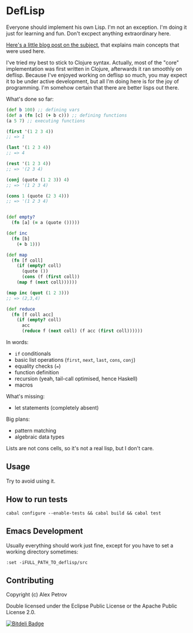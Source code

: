 # DefLisp

Everyone should implement his own Lisp. I'm not an exception. I'm doing it
just for learning and fun. Don't excpect anything extraordinary here.

[Here's a little blog post on the subject](http://coffeenco.de/articles/write_you_lisp_in_haskell.html), that explains main concepts that were used here.

I've tried my best to stick to Clojure syntax. Actually, most of the "core"
implementation was first written in Clojure, afterwards it ran smoothly on deflisp.
Because I've enjoyed working on deflisp so much, you may expect it to be under
active development, but all I'm doing here is for the joy of programming. I'm
somehow certain that there are better lisps out there.

What's done so far:

```clj
(def b 100) ;; defining vars
(def a (fn [c] (+ b c))) ;; defining functions
(a 5 7) ;; executing functions

(first '(1 2 3 4))
;; => 1

(last '(1 2 3 4))
;; => 4

(rest '(1 2 3 4))
;; => '(2 3 4)

(conj (quote (1 2 3)) 4)
;; => '(1 2 3 4)

(cons 1 (quote (2 3 4)))
;; => '(1 2 3 4)


(def empty?
  (fn [a] (= a (quote ()))))

(def inc
  (fn [b]
    (+ b 1)))

(def map
  (fn [f coll]
    (if (empty? coll)
      (quote ())
      (cons (f (first coll))
    (map f (next coll))))))

(map inc (quot (1 2 3)))
;; => (2,3,4)

(def reduce
  (fn [f coll acc]
    (if (empty? coll)
      acc
      (reduce f (next coll) (f acc (first coll))))))
```

In words:
  * `if` conditionals
  * basic list operations (`first`, `next`, `last`, `cons`, `conj`)
  * equality checks (`=`)
  * function definition
  * recursion (yeah, tail-call optimised, hence Haskell)
  * macros

What's missing:

  * let statements (completely absent)

Big plans:

  * pattern matching
  * algebraic data types

Lists are not cons cells, so it's not a real lisp, but I don't care.



## Usage

Try to avoid using it.

## How to run tests

```
cabal configure --enable-tests && cabal build && cabal test
```

## Emacs Development

Usually everything should work just fine, except for you have to set a working directory sometimes:

```
:set -iFULL_PATH_TO_deflisp/src
```

## Contributing

Copyright (c) Alex Petrov

Double licensed under the Eclipse Public License or the Apache Public License 2.0.


[![Bitdeli Badge](https://d2weczhvl823v0.cloudfront.net/ifesdjeen/deflisp/trend.png)](https://bitdeli.com/free "Bitdeli Badge")
